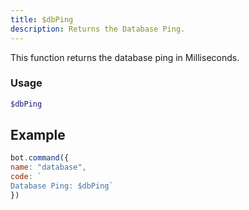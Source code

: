 ```yaml
---
title: $dbPing
description: Returns the Database Ping.
---
```


This function returns the database ping in Milliseconds.
 
### Usage
```php
$dbPing
```

## Example

```javascript
bot.command({
name: "database", 
code: `
Database Ping: $dbPing`
})
```

